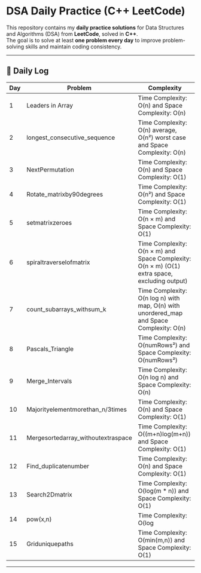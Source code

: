 # DSA Daily Practice (C++  LeetCode)

This repository contains my **daily practice solutions** for Data Structures and Algorithms (DSA) from **LeetCode**, solved in **C++**.  
The goal is to solve at least **one problem every day** to improve problem-solving skills and maintain coding consistency.

---

## 📅 Daily Log

| Day | Problem | Complexity |
|-----|----------|------------|
| 1   | Leaders in Array | Time Complexity: O(n) and Space Complexity: O(n)|
| 2   | longest_consecutive_sequence | Time Complexity: O(n) average, O(n²) worst case and Space Complexity: O(n)|
| 3   | NextPermutation | Time Complexity: O(n) and Space Complexity: O(1)|
| 4   | Rotate_matrixby90degrees | Time Complexity: O(n²) and Space Complexity: O(1)
| 5   | setmatrixzeroes | Time Complexity: O(n × m) and Space Complexity: O(1)
| 6   | spiraltraverselofmatrix | Time Complexity: O(n × m) and Space Complexity: O(n × m) (O(1) extra space, excluding output)
| 7   | count_subarrays_withsum_k | Time Complexity: O(n log n) with map, O(n) with unordered_map and Space Complexity: O(n)
| 8   | Pascals_Triangle | Time Complexity: O(numRows²) and Space Complexity: O(numRows²)
| 9   | Merge_Intervals | Time Complexity: O(n log n) and Space Complexity: O(n)
| 10  | Majorityelementmorethan_n/3times| Time Complexity: O(n) and Space Complexity: O(1)
| 11  | Mergesortedarray_withoutextraspace| Time Complexity: O((m+n)log(m+n)) and Space Complexity: O(1)
| 12  | Find_duplicatenumber| Time Complexity: O(n) and Space Complexity: O(1)
| 13  | Search2Dmatrix | Time Complexity: O(log(m * n)) and Space Complexity: O(1)
| 14  | pow(x,n) | Time Complexity: O(log |n|) and Space Complexity: O(1)
| 15  | Griduniquepaths | Time Complexity: O(min(m,n)) and Space Complexity: O(1)
---



